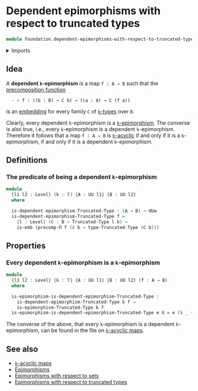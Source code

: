 # Dependent epimorphisms with respect to truncated types

```agda
module foundation.dependent-epimorphisms-with-respect-to-truncated-types where
```

<details><summary>Imports</summary>

```agda
open import foundation.epimorphisms-with-respect-to-truncated-types
open import foundation.universe-levels

open import foundation-core.embeddings
open import foundation-core.precomposition-dependent-functions
open import foundation-core.truncated-types
open import foundation-core.truncation-levels
```

</details>

## Idea

A **dependent `k`-epimorphism** is a map `f : A → B` such that the
[precomposition function](foundation.precomposition-dependent-functions.md)

```text
  - ∘ f : ((b : B) → C b) → ((a : A) → C (f a))
```

is an [embedding](foundation-core.embeddings.md) for every family `C` of
[`k`-types](foundation.truncated-types.md) over `B`.

Clearly, every dependent `k`-epimorphism is a
[`k`-epimorphism](foundation.epimorphisms-with-respect-to-truncated-types.md).
The converse is also true, i.e., every `k`-epimorphism is a dependent
`k`-epimorphism. Therefore it follows that a map `f : A → B` is
[`k`-acyclic](synthetic-homotopy-theory.truncated-acyclic-maps.md) if and only
if it is a `k`-epimorphism, if and only if it is a dependent `k`-epimorphism.

## Definitions

### The predicate of being a dependent `k`-epimorphism

```agda
module _
  {l1 l2 : Level} (k : 𝕋) {A : UU l1} {B : UU l2}
  where

  is-dependent-epimorphism-Truncated-Type : (A → B) → UUω
  is-dependent-epimorphism-Truncated-Type f =
    {l : Level} (C : B → Truncated-Type l k) →
    is-emb (precomp-Π f (λ b → type-Truncated-Type (C b)))
```

## Properties

### Every dependent `k`-epimorphism is a `k`-epimorphism

```agda
module _
  {l1 l2 : Level} {k : 𝕋} {A : UU l1} {B : UU l2} (f : A → B)
  where

  is-epimorphism-is-dependent-epimorphism-Truncated-Type :
    is-dependent-epimorphism-Truncated-Type k f →
    is-epimorphism-Truncated-Type k f
  is-epimorphism-is-dependent-epimorphism-Truncated-Type e X = e (λ _ → X)
```

The converse of the above, that every `k`-epimorphism is a dependent
`k`-epimorphism, can be found in the file on
[`k`-acyclic maps](synthetic-homotopy-theory.truncated-acyclic-maps.md).

## See also

- [`k`-acyclic maps](synthetic-homotopy-theory.truncated-acyclic-maps.md)
- [Epimorphisms](foundation.epimorphisms.md)
- [Epimorphisms with respect to sets](foundation.epimorphisms-with-respect-to-sets.md)
- [Epimorphisms with respect to truncated types](foundation.epimorphisms-with-respect-to-truncated-types.md)

